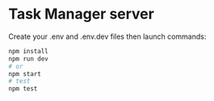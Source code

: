 # Task Manager server

Create your .env and .env.dev files then launch commands:

```bash
npm install
npm run dev
# or
npm start
# test
npm test
```